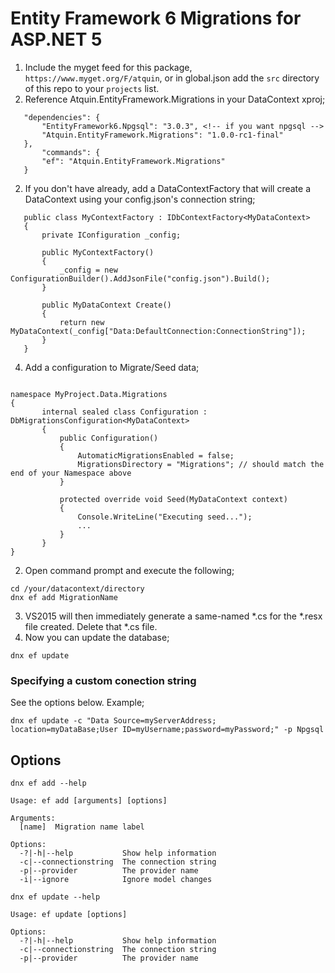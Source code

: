 # Entity Framework 6 Migrations for ASP.NET 5

1. Include the myget feed for this package, `https://www.myget.org/F/atquin`, or in global.json add the `src` directory of this repo to your `projects` list.
2. Reference Atquin.EntityFramework.Migrations in your DataContext xproj;
 
 ~~~
	"dependencies": {
		"EntityFramework6.Npgsql": "3.0.3", <!-- if you want npgsql -->
		"Atquin.EntityFramework.Migrations": "1.0.0-rc1-final"
	},
        "commands": {
		"ef": "Atquin.EntityFramework.Migrations"
	}
~~~
2. If you don't have already, add a DataContextFactory that will create a DataContext using your config.json's connection string;

 ~~~
    public class MyContextFactory : IDbContextFactory<MyDataContext>
    {
        private IConfiguration _config;

        public MyContextFactory()
        {
            _config = new ConfigurationBuilder().AddJsonFile("config.json").Build();
        }

        public MyDataContext Create()
        {
            return new MyDataContext(_config["Data:DefaultConnection:ConnectionString"]);
        }
    }
~~~

4. Add a configuration to Migrate/Seed data;

 ~~~
 
namespace MyProject.Data.Migrations
{
        internal sealed class Configuration : DbMigrationsConfiguration<MyDataContext>
        {
            public Configuration()
            {
                AutomaticMigrationsEnabled = false;
                MigrationsDirectory = "Migrations"; // should match the end of your Namespace above
            }

            protected override void Seed(MyDataContext context)
            {
                Console.WriteLine("Executing seed...");
                ...
            }
        }
}
~~~

2. Open command prompt and execute the following;
 ~~~
cd /your/datacontext/directory
dnx ef add MigrationName
~~~
3. VS2015 will then immediately generate a same-named *.cs for the *.resx file created.  Delete that *.cs file.
4. Now you can update the database;

 ~~~
dnx ef update
~~~

### Specifying a custom conection string
See the options below.  Example;
~~~
dnx ef update -c "Data Source=myServerAddress;
location=myDataBase;User ID=myUsername;password=myPassword;" -p Npgsql
~~~

## Options
~~~
dnx ef add --help

Usage: ef add [arguments] [options]

Arguments:
  [name]  Migration name label

Options:
  -?|-h|--help           Show help information
  -c|--connectionstring  The connection string
  -p|--provider          The provider name
  -i|--ignore            Ignore model changes

dnx ef update --help

Usage: ef update [options]

Options:
  -?|-h|--help           Show help information
  -c|--connectionstring  The connection string
  -p|--provider          The provider name
~~~
